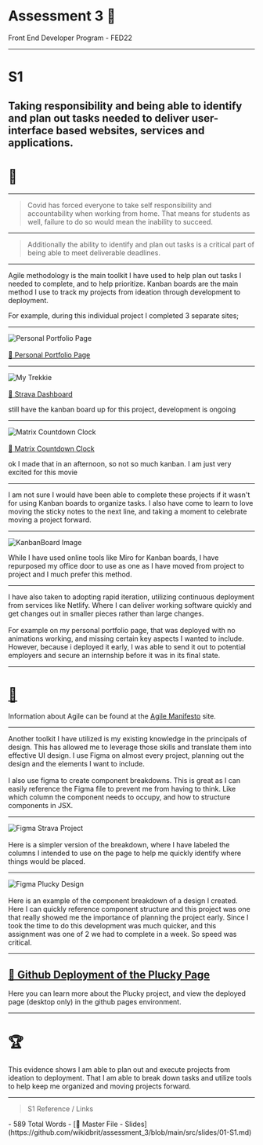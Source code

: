 # Assessment 3 📝
Front End Developer Program - FED22

---

# S1
## Taking responsibility and being able to identify and plan out tasks needed to deliver user-interface based websites, services and applications.

# 🤔

---

> Covid has forced everyone to take self responsibility and accountability when working from home. That means for students as well, failure to do so would mean the inability to succeed. 

---

> Additionally the ability to identify and plan out tasks is a critical part of being able to meet deliverable deadlines.

 
---

Agile methodology is the main toolkit I have used to help plan out tasks I needed to complete, 
and to help prioritize. Kanban boards are the main method I use to track my projects from ideation through development to deployment. 

For example, during this individual project I completed 3 separate sites;

---

![Personal Portfolio Page](./port2.png)<br></br>
[🔗 Personal Portfolio Page](https://fleming.digital)

---

![My Trekkie](./trekkie2.png)<br></br>
[🔗 Strava Dashboard](https://mytrekkie.netlify.app)

<p class='subText'>still have the kanban board up for this project, development is ongoing</p>

---

![Matrix Countdown Clock](./matrix2.png)<br></br>
[🔗 Matrix Countdown Clock](https://matrix-countdown-clock.netlify.app)
<p class='subText'>ok I made that in an afternoon, so not so much kanban. I am just very excited for this movie</p>

---

I am not sure I would have been able to complete these projects if it wasn't for using Kanban boards to organize tasks. I also have come to learn to love moving the sticky notes to the next line, and taking a moment to celebrate moving a project forward.

---

![KanbanBoard Image](./kanban.png)

While I have used online tools like Miro for Kanban boards, I have repurposed my office door to use as one as I have moved from project to project and I much prefer this method. 

---

I have also taken to adopting rapid iteration, utilizing continuous deployment from services like Netlify. Where I can deliver working software quickly and get changes out in smaller pieces rather than large changes.<br></br>
For example on my personal portfolio page, that was deployed with no animations working, and missing certain key aspects I wanted to include. However, because i deployed it early, I was able to send it out to potential employers and secure an internship before it was in its final state. 

---
# [🔗](https://agilemanifesto.org/)
Information about Agile can be found at the [Agile Manifesto](https://agilemanifesto.org/) site. 

---

Another toolkit I have utilized is my existing knowledge in the principals of design. This has allowed me to leverage those skills and translate them into effective UI design. I use Figma on almost every project, planning out the design and the elements I want to include. <br></br>
I also use figma to create component breakdowns. This is great as I can easily reference the Figma file to prevent me from having to think. Like which column the component needs to occupy, and how to structure components in JSX.

---

![Figma Strava Project](./figma1.png)
<br></br>
Here is a simpler version of the breakdown, where I have labeled the columns I intended to use on the page to help me quickly identify where things would be placed. 

---

![Figma Plucky Design](./figma2.png)
<br></br>
Here is an example of the component breakdown of a design I created. Here I can quickly reference component structure and this project was one that really showed me the importance of planning the project early. Since I took the time to do this development was much quicker, and this assignment was one of 2 we had to complete in a week. So speed was critical.

---

## [🔗 Github Deployment of the Plucky Page](https://github.com/wikidbrit/Plucky)
Here you can learn more about the Plucky project, and view the deployed page (desktop only) in the github pages environment. 

---

# 🏆
This evidence shows I am able to plan out and execute projects from ideation to deployment. That I am able to break down tasks and utilize tools to help keep me organized and moving projects forward. 

---
> S1
> Reference / Links
<span class='ulItem'>
- 589 Total Words
- [🔗 Master File - Slides](https://github.com/wikidbrit/assessment_3/blob/main/src/slides/01-S1.md)</span>

